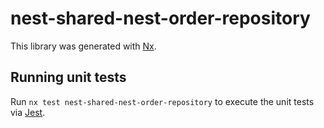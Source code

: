 # nest-shared-nest-order-repository

This library was generated with [Nx](https://nx.dev).

## Running unit tests

Run `nx test nest-shared-nest-order-repository` to execute the unit tests via [Jest](https://jestjs.io).
